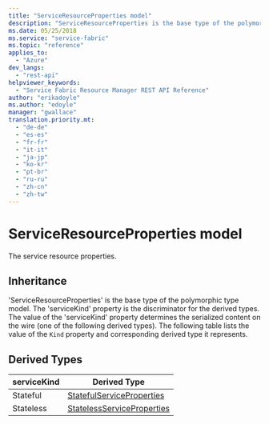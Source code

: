 ```yaml
---
title: "ServiceResourceProperties model"
description: "ServiceResourceProperties is the base type of the polymorphic type model and the serviceKind property is the discriminator for the derived types."
ms.date: 05/25/2018
ms.service: "service-fabric"
ms.topic: "reference"
applies_to: 
  - "Azure"
dev_langs: 
  - "rest-api"
helpviewer_keywords: 
  - "Service Fabric Resource Manager REST API Reference"
author: "erikadoyle"
ms.author: "edoyle"
manager: "gwallace"
translation.priority.mt: 
  - "de-de"
  - "es-es"
  - "fr-fr"
  - "it-it"
  - "ja-jp"
  - "ko-kr"
  - "pt-br"
  - "ru-ru"
  - "zh-cn"
  - "zh-tw"
---
```

# ServiceResourceProperties model 

The service resource properties.
## Inheritance

'ServiceResourceProperties' is the base type of the polymorphic type model. The 'serviceKind' property is the discriminator for the derived types. 
The value of the 'serviceKind' property determines the serialized content on the wire (one of the following derived types). 
The following table lists the value of the `Kind` property and corresponding derived type it represents.
## Derived Types

| serviceKind | Derived Type |
| --- | --- | 
| Stateful | [StatefulServiceProperties](sfrp-2017-07-01-preview-model-statefulserviceproperties.md) |
| Stateless | [StatelessServiceProperties](sfrp-2017-07-01-preview-model-statelessserviceproperties.md) |

